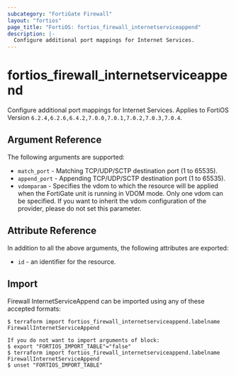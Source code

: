 ```yaml
---
subcategory: "FortiGate Firewall"
layout: "fortios"
page_title: "FortiOS: fortios_firewall_internetserviceappend"
description: |-
  Configure additional port mappings for Internet Services.
---
```


# fortios_firewall_internetserviceappend
Configure additional port mappings for Internet Services. Applies to FortiOS Version `6.2.4,6.2.6,6.4.2,7.0.0,7.0.1,7.0.2,7.0.3,7.0.4`.

## Argument Reference

The following arguments are supported:

* `match_port` - Matching TCP/UDP/SCTP destination port (1 to 65535).
* `append_port` - Appending TCP/UDP/SCTP destination port (1 to 65535).
* `vdomparam` - Specifies the vdom to which the resource will be applied when the FortiGate unit is running in VDOM mode. Only one vdom can be specified. If you want to inherit the vdom configuration of the provider, please do not set this parameter.


## Attribute Reference

In addition to all the above arguments, the following attributes are exported:
* `id` - an identifier for the resource.

## Import

Firewall InternetServiceAppend can be imported using any of these accepted formats:
```
$ terraform import fortios_firewall_internetserviceappend.labelname FirewallInternetServiceAppend

If you do not want to import arguments of block:
$ export "FORTIOS_IMPORT_TABLE"="false"
$ terraform import fortios_firewall_internetserviceappend.labelname FirewallInternetServiceAppend
$ unset "FORTIOS_IMPORT_TABLE"
```
